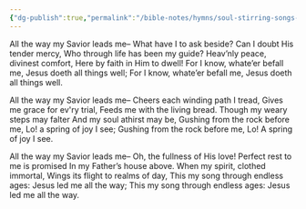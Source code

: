 ```yaml
---
{"dg-publish":true,"permalink":"/bible-notes/hymns/soul-stirring-songs-and-hymns/all-the-way-my-saviour-leads-me/","title":"All the Way My Saviour Leads Me","created":"","updated":""}
---
```



All the way my Savior leads me–
What have I to ask beside?
Can I doubt His tender mercy,
Who through life has been my guide?
Heav’nly peace, divinest comfort,
Here by faith in Him to dwell!
For I know, whate’er befall me,
Jesus doeth all things well;
For I know, whate’er befall me,
Jesus doeth all things well.

All the way my Savior leads me–
Cheers each winding path I tread,
Gives me grace for ev'ry trial,
Feeds me with the living bread.
Though my weary steps may falter
And my soul athirst may be,
Gushing from the rock before me,
Lo! a spring of joy I see;
Gushing from the rock before me,
Lo! A spring of joy I see.

All the way my Savior leads me–
Oh, the fullness of His love!
Perfect rest to me is promised
In my Father’s house above.
When my spirit, clothed immortal,
Wings its flight to realms of day,
This my song through endless ages:
Jesus led me all the way;
This my song through endless ages:
Jesus led me all the way.